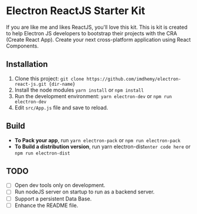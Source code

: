 # Electron ReactJS Starter Kit
If you are like me and likes ReactJS, you'll love this kit. This is kit is created to help Electron JS developers to bootstrap their projects with the CRA (Create React App). Create your next cross-platform application using React Components.

## Installation

 1. Clone this project: `git clone https://github.com/imdhemy/electron-react-js.git {dir-name}`
 2. Install the node modules 
 `yarn install` or `npm install`
 3. Run the development environment:
  `yarn electron-dev` or `npm run electron-dev`
 4. Edit `src/App.js` file and save to reload.

## Build

 - **To Pack your app**, run `yarn electron-pack` or `npm run electron-pack`
 - **To Build a distribution version**, run yarn electron-dist`enter code here` or `npm run electron-dist`

## TODO

 - [ ] Open dev tools only on development.
 - [ ] Run nodeJS server on startup to run as a backend server.
 - [ ] Support a persistent Data Base.
 - [ ] Enhance the README file.